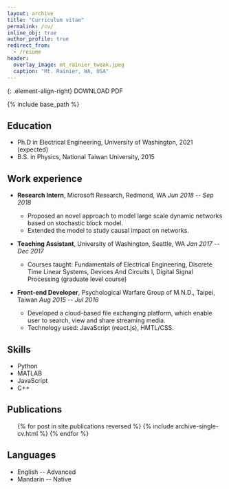 ```yaml
---
layout: archive
title: "Curriculum vitae"
permalink: /cv/
inline_obj: true
author_profile: true
redirect_from:
  - /resume
header:
  overlay_image: mt_rainier_tweak.jpeg
  caption: "Mt. Rainier, WA, USA"
---
```

{: .element-align-right}
<a href="https://yuchaz.github.io/files/resume.pdf" class="btn btn--info" style="text-decoration: none" target="_blank">
  <i class="fa fa-download" aria-hidden="true"></i><span> DOWNLOAD PDF</span>
</a>

{% include base_path %}


## <i class="fa fa-graduation-cap"></i> Education
* Ph.D in Electrical Engineering, University of Washington, 2021 (expected)
* B.S. in Physics, National Taiwan University, 2015

## <i class="fa fa-briefcase"></i> Work experience
* **Research Intern**, Microsoft Research, Redmond, WA <span class="element-align-right">*Jun 2018 -- Sep 2018*&nbsp;&nbsp;</span> <br>
  * Proposed an novel approach to model large scale dynamic networks based on stochastic block model.
  * Extended the model to study causal impact on networks.

* **Teaching Assistant**, University of Washington, Seattle, WA <span class="element-align-right">*Jan 2017 -- Dec 2017*&nbsp;&nbsp;</span> <br>
  * Courses taught: Fundamentals of Electrical Engineering, Discrete Time Linear Systems, Devices And Circuits I, Digital Signal Processing (graduate level course)

* **Front-end Developer**, Psychological Warfare Group of M.N.D., Taipei, Taiwan <span class="element-align-right">*Aug 2015 -- Jul 2016*&nbsp;&nbsp;</span> <br>
  * Developed a cloud-based file exchanging platform, which enable user to search, view and share streaming media.
  * Technology used: JavaScript (react.js), HMTL/CSS.

## <i class="fa fa-code"></i> Skills
* Python
* MATLAB
* JavaScript
* C++

## <i class="fa fa-book"></i> Publications
  <ol>{% for post in site.publications reversed %}
    {% include archive-single-cv.html %}
  {% endfor %}</ol>


## <i class="fa fa-language"></i> Languages
* English -- Advanced
* Mandarin -- Native

<!-- References
======
* Marina Meilă <br>
  Department of Statistics, University of Washington
* Avleen Bijral <br>
  Microsoft Corporation
* Les Atlas <br>
  Department of Electrical &amp; Computer Engineering, University of Washington
* Yang-Fang Chen <br>
  Department of Physics, National Taiwan University -->
